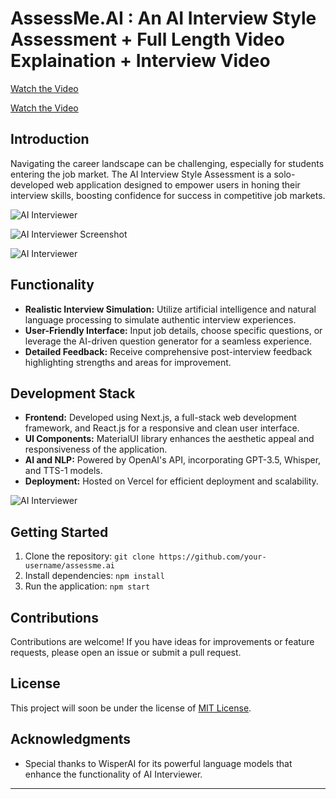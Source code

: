 # AssessMe.AI : An AI Interview Style Assessment + Full Length Video Explaination + Interview Video

[Watch the Video](https://github.com/sumionochi/AssessMe.AI/assets/89721628/97d46930-5fca-4852-b575-ac74705299a5)

[Watch the Video](https://github.com/sumionochi/AssessMe.AI/assets/89721628/0a7cc9f1-6688-434d-bc6a-6a2698c6d271)

## Introduction

Navigating the career landscape can be challenging, especially for students entering the job market. The AI Interview Style Assessment is a solo-developed web application designed to empower users in honing their interview skills, boosting confidence for success in competitive job markets.

![AI Interviewer](https://devfolio.co/_next/image?url=https%3A%2F%2Fassets.devfolio.co%2Fhackathons%2Fedb2de3dddac4e138dbccad4dbe629dc%2Fprojects%2F4b744588f1464865996fb985cb219480%2Face16031-44ca-446c-8135-c68a44e50771.png&w=1440&q=75)

![AI Interviewer Screenshot](https://assets.devfolio.co/hackathons/edb2de3dddac4e138dbccad4dbe629dc/projects/4b744588f1464865996fb985cb219480/3884d770-c020-4ddb-b57f-757778a9488e.png)

![AI Interviewer](https://assets.devfolio.co/hackathons/edb2de3dddac4e138dbccad4dbe629dc/projects/4b744588f1464865996fb985cb219480/04734942-6b47-41d0-a77b-6d3766c6b054.png)

## Functionality

- **Realistic Interview Simulation:** Utilize artificial intelligence and natural language processing to simulate authentic interview experiences.
- **User-Friendly Interface:** Input job details, choose specific questions, or leverage the AI-driven question generator for a seamless experience.
- **Detailed Feedback:** Receive comprehensive post-interview feedback highlighting strengths and areas for improvement.

## Development Stack

- **Frontend:** Developed using Next.js, a full-stack web development framework, and React.js for a responsive and clean user interface.
- **UI Components:** MaterialUI library enhances the aesthetic appeal and responsiveness of the application.
- **AI and NLP:** Powered by OpenAI's API, incorporating GPT-3.5, Whisper, and TTS-1 models.
- **Deployment:** Hosted on Vercel for efficient deployment and scalability.

![AI Interviewer](https://assets.devfolio.co/hackathons/edb2de3dddac4e138dbccad4dbe629dc/projects/4b744588f1464865996fb985cb219480/942c6102-b5c8-4be9-9b2f-877ca0b5d0b0.png)

## Getting Started

1. Clone the repository: `git clone https://github.com/your-username/assessme.ai`
2. Install dependencies: `npm install`
3. Run the application: `npm start`

## Contributions

Contributions are welcome! If you have ideas for improvements or feature requests, please open an issue or submit a pull request.

## License

This project will soon be under the license of [MIT License](LICENSE).

## Acknowledgments

- Special thanks to WisperAI for its powerful language models that enhance the functionality of AI Interviewer.

---
